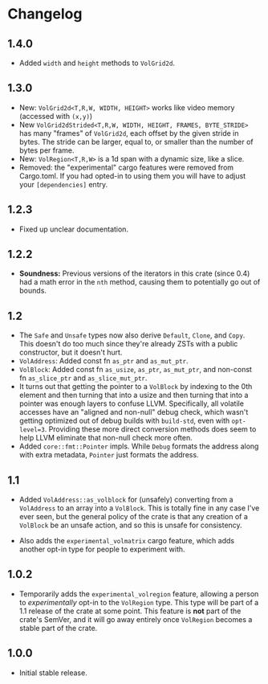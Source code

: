 # Changelog

## 1.4.0

* Added `width` and `height` methods to `VolGrid2d`.

## 1.3.0

* New: `VolGrid2d<T,R,W, WIDTH, HEIGHT>` works like video memory (accessed with `(x,y)`)
* New `VolGrid2dStrided<T,R,W, WIDTH, HEIGHT, FRAMES, BYTE_STRIDE>` has many
  "frames" of `VolGrid2d`, each offset by the given stride in bytes. The stride
  can be larger, equal to, or smaller than the number of bytes per frame.
* New: `VolRegion<T,R,W>` is a 1d span with a dynamic size, like a slice.
* Removed: the "experimental" cargo features were removed from Cargo.toml.
  If you had opted-in to using them you will have to adjust your `[dependencies]` entry.

## 1.2.3

* Fixed up unclear documentation.

## 1.2.2

* **Soundness:** Previous versions of the iterators in
  this crate (since 0.4) had a math error in the `nth`
  method, causing them to potentially go out of bounds.

## 1.2

* The `Safe` and `Unsafe` types now also derive `Default`, `Clone`, and `Copy`.
  This doesn't do too much since they're already ZSTs with a public constructor,
  but it doesn't hurt.
* `VolAddress`: Added const fn `as_ptr` and `as_mut_ptr`.
* `VolBlock`: Added const fn `as_usize`, `as_ptr`, `as_mut_ptr`, and non-const
  fn `as_slice_ptr` and `as_slice_mut_ptr`.
* It turns out that getting the pointer to a `VolBlock` by indexing to the 0th
  element and then turning that into a usize and then turning that into a
  pointer was enough layers to confuse LLVM. Specifically, all volatile accesses
  have an "aligned and non-null" debug check, which wasn't getting optimized out
  of debug builds with `build-std`, even with `opt-level=3`. Providing these
  more direct conversion methods does seem to help LLVM eliminate that non-null
  check more often.
* Added `core::fmt::Pointer` impls. While `Debug` formats the address along with
  extra metadata, `Pointer` just formats the address.

## 1.1

* Added `VolAddress::as_volblock` for (unsafely) converting from a `VolAddress`
  to an array into a `VolBlock`. This is totally fine in any case I've ever
  seen, but the general policy of the crate is that any creation of a `VolBlock`
  be an unsafe action, and so this is unsafe for consistency.

* Also adds the `experimental_volmatrix` cargo feature, which adds another
  opt-in type for people to experiment with.

## 1.0.2

* Temporarily adds the `experimental_volregion` feature, allowing a person to
  *experimentally* opt-in to the `VolRegion` type. This type will be part of a
  1.1 release of the crate at some point. This feature is **not** part of the
  crate's SemVer, and it will go away entirely once `VolRegion` becomes a stable
  part of the crate.

## 1.0.0

* Initial stable release.
